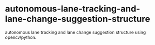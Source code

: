 # autonomous-lane-tracking-and-lane-change-suggestion-structure
autonomous lane tracking and lane change suggestion structure using opencv/python.
